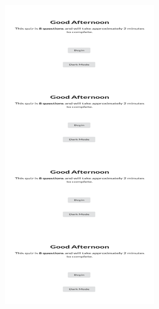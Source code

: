 
<a href="url"><img src="ss1.png" align="left" height="200px" width="400px" ></a>
<a href="url"><img src="ss1.png" align="left" height="200px" width="400px" ></a>
<a href="url"><img src="ss1.png" align="left" height="200px" width="400px" ></a>
<a href="url"><img src="ss1.png" align="left" height="200px" width="400px" ></a>


